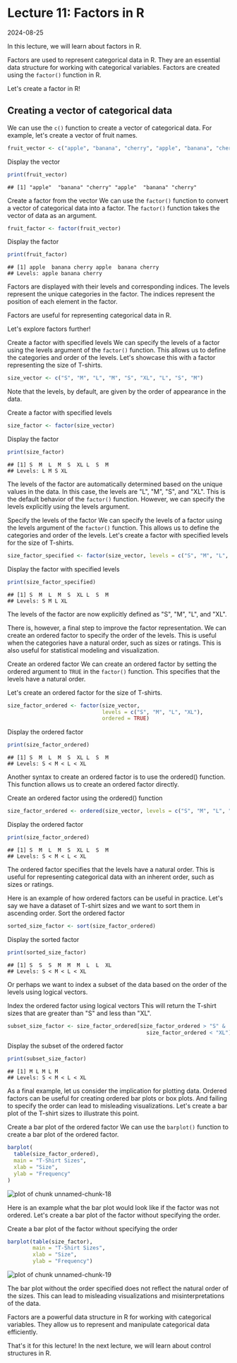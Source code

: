 # Lecture 11: Factors in R
2024-08-25

In this lecture, we will learn about factors in R.

Factors are used to represent categorical data in R. They are an essential
data structure for working with categorical variables. Factors are created
using the `factor()` function in R.

Let's create a factor in R!

## Creating a vector of categorical data

We can use the `c()` function to create a vector of categorical data. For
example, let's create a vector of fruit names.


``` r
fruit_vector <- c("apple", "banana", "cherry", "apple", "banana", "cherry")
```

Display the vector


``` r
print(fruit_vector)
```

```
## [1] "apple"  "banana" "cherry" "apple"  "banana" "cherry"
```

Create a factor from the vector We can use the `factor()` function to convert
a vector of categorical data into a factor. The `factor()` function takes the
vector of data as an argument.


``` r
fruit_factor <- factor(fruit_vector)
```

Display the factor


``` r
print(fruit_factor)
```

```
## [1] apple  banana cherry apple  banana cherry
## Levels: apple banana cherry
```

Factors are displayed with their levels and corresponding indices. The levels
represent the unique categories in the factor. The indices represent the
position of each element in the factor.

Factors are useful for representing categorical data in R.

Let's explore factors further!

Create a factor with specified levels We can specify the levels of a factor
using the levels argument of the `factor()` function. This allows us to
define the categories and order of the levels. Let's showcase this with a
factor representing the size of T-shirts.


``` r
size_vector <- c("S", "M", "L", "M", "S", "XL", "L", "S", "M")
```

Note that the levels, by default, are given by the order of appearance in the
data.

Create a factor with specified levels


``` r
size_factor <- factor(size_vector)
```

Display the factor


``` r
print(size_factor)
```

```
## [1] S  M  L  M  S  XL L  S  M 
## Levels: L M S XL
```

The levels of the factor are automatically determined based on the unique
values in the data. In this case, the levels are "L", "M", "S", and "XL".
This is the default behavior of the `factor()` function. However, we can
specify the levels explicitly using the levels argument.

Specify the levels of the factor We can specify the levels of a factor using
the levels argument of the `factor()` function. This allows us to define the
categories and order of the levels. Let's create a factor with specified
levels for the size of T-shirts.


``` r
size_factor_specified <- factor(size_vector, levels = c("S", "M", "L", "XL"))
```

Display the factor with specified levels


``` r
print(size_factor_specified)
```

```
## [1] S  M  L  M  S  XL L  S  M 
## Levels: S M L XL
```

The levels of the factor are now explicitly defined as "S", "M", "L", and
"XL".

There is, however, a final step to improve the factor representation. We can
create an ordered factor to specify the order of the levels. This is useful
when the categories have a natural order, such as sizes or ratings. This is
also useful for statistical modeling and visualization.

Create an ordered factor We can create an ordered factor by setting the
ordered argument to `TRUE` in the `factor()` function. This specifies that
the levels have a natural order.

Let's create an ordered factor for the size of T-shirts.


``` r
size_factor_ordered <- factor(size_vector,
                              levels = c("S", "M", "L", "XL"),
                              ordered = TRUE)
```

Display the ordered factor


``` r
print(size_factor_ordered)
```

```
## [1] S  M  L  M  S  XL L  S  M 
## Levels: S < M < L < XL
```

Another syntax to create an ordered factor is to use the ordered() function.
This function allows us to create an ordered factor directly.

Create an ordered factor using the ordered() function


``` r
size_factor_ordered <- ordered(size_vector, levels = c("S", "M", "L", "XL"))
```

Display the ordered factor


``` r
print(size_factor_ordered)
```

```
## [1] S  M  L  M  S  XL L  S  M 
## Levels: S < M < L < XL
```

The ordered factor specifies that the levels have a natural order. This is
useful for representing categorical data with an inherent order, such as
sizes or ratings.

Here is an example of how ordered factors can be useful in practice. Let's
say we have a dataset of T-shirt sizes and we want to sort them in ascending
order.
Sort the ordered factor


``` r
sorted_size_factor <- sort(size_factor_ordered)
```

Display the sorted factor


``` r
print(sorted_size_factor)
```

```
## [1] S  S  S  M  M  M  L  L  XL
## Levels: S < M < L < XL
```

Or perhaps we want to index a subset of the data based on the order of the
levels using logical vectors.

Index the ordered factor using logical vectors This will return the T-shirt
sizes that are greater than "S" and less than "XL".


``` r
subset_size_factor <- size_factor_ordered[size_factor_ordered > "S" &
                                            size_factor_ordered < "XL"]
```

Display the subset of the ordered factor


``` r
print(subset_size_factor)
```

```
## [1] M L M L M
## Levels: S < M < L < XL
```

As a final example, let us consider the implication for plotting data.
Ordered factors can be useful for creating ordered bar plots or box plots.
And failing to specify the order can lead to misleading visualizations. Let's
create a bar plot of the T-shirt sizes to illustrate this point.

Create a bar plot of the ordered factor We can use the `barplot()` function
to create a bar plot of the ordered factor.


``` r
barplot(
  table(size_factor_ordered),
  main = "T-Shirt Sizes",
  xlab = "Size",
  ylab = "Frequency"
)
```

![plot of chunk unnamed-chunk-18](/lectures/lecture_11/figures/unnamed-chunk-18-1.png)

Here is an example what the bar plot would look like if the factor was not
ordered. Let's create a bar plot of the factor without specifying the order.

Create a bar plot of the factor without specifying the order


``` r
barplot(table(size_factor),
        main = "T-Shirt Sizes",
        xlab = "Size",
        ylab = "Frequency")
```

![plot of chunk unnamed-chunk-19](/lectures/lecture_11/figures/unnamed-chunk-19-1.png)

The bar plot without the order specified does not reflect the natural order
of the sizes. This can lead to misleading visualizations and
misinterpretations of the data.

Factors are a powerful data structure in R for working with categorical
variables. They allow us to represent and manipulate categorical data
efficiently.

That's it for this lecture! In the next lecture, we will learn about control
structures in R.
